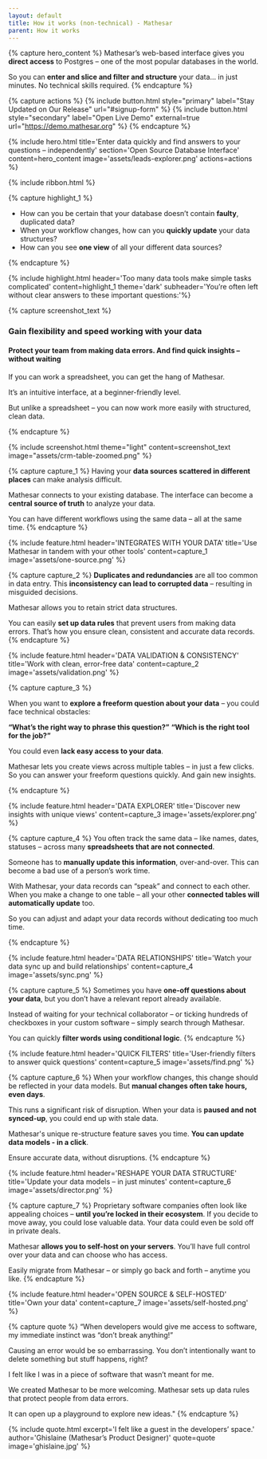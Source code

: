 ```yaml
---
layout: default
title: How it works (non-technical) - Mathesar
parent: How it works
---
```

{% capture hero_content %}
Mathesar’s web-based interface gives you **direct access** to Postgres – one of the most popular databases in the world.

So you can **enter and slice and filter and structure** your data… in just minutes.
No technical skills required.
{% endcapture %}

{% capture actions %}
{% include button.html style="primary" label="Stay Updated on Our Release" url="#signup-form" %}
{% include button.html style="secondary" label="Open Live Demo" external=true url="https://demo.mathesar.org" %}
{% endcapture %}

{% include hero.html
title='Enter data quickly and find answers to your questions – independently'
section='Open Source Database Interface' content=hero_content
image='assets/leads-explorer.png' actions=actions %}

{% include ribbon.html %}

{% capture highlight_1 %}

- How can you be certain that your database doesn’t contain **faulty**, duplicated data?
- When your workflow changes, how can you **quickly update** your data structures?
- How can you see **one view** of all your different data sources?

{% endcapture %}

{% include highlight.html header='Too many data tools make simple tasks complicated' content=highlight_1 theme='dark' subheader='You’re often left without clear answers to these important questions:'%}

{% capture screenshot_text %}

### Gain flexibility and speed working with your data

#### Protect your team from making data errors. And find quick insights – without waiting

If you can work a spreadsheet, you can get the hang of Mathesar.

It’s an intuitive interface, at a beginner-friendly level.

But unlike a spreadsheet – you can now work more easily with structured, clean data.

{% endcapture %}

{% include screenshot.html theme="light" content=screenshot_text image="assets/crm-table-zoomed.png" %}

{% capture capture_1 %}
Having your **data sources scattered in different places** can make analysis difficult.

Mathesar connects to your existing database. The interface can become a **central source of truth** to analyze your data.

You can have different workflows using the same data – all at the same time.
{% endcapture %}

{% include feature.html
    header='INTEGRATES WITH YOUR DATA'
    title='Use Mathesar in tandem with your other tools'
    content=capture_1
    image='assets/one-source.png'
%}

{% capture capture_2 %}
**Duplicates and redundancies** are all too common in data entry. This **inconsistency can lead to corrupted data** – resulting in misguided decisions.

Mathesar allows you to retain strict data structures.

You can easily **set up data rules** that prevent users from making data errors.
That’s how you ensure clean, consistent and accurate data records.
{% endcapture %}

{% include feature.html
    header='DATA VALIDATION & CONSISTENCY'
    title='Work with clean, error-free data'
    content=capture_2
    image='assets/validation.png'
%}

{% capture capture_3 %}

When you want to **explore a freeform question about your data** – you could face technical obstacles:

**“What’s the right way to phrase this question?”**
**“Which is the right tool for the job?”**

You could even **lack easy access to your data**.

Mathesar lets you create views across multiple tables – in just a few clicks. So you can answer your freeform questions quickly. And gain new insights.

{% endcapture %}

{% include feature.html
    header='DATA EXPLORER'
    title='Discover new insights with unique views'
    content=capture_3
    image='assets/explorer.png'
%}

{% capture capture_4 %}
You often track the same data – like names, dates, statuses – across many **spreadsheets that are not connected**.

Someone has to **manually update this information**, over-and-over. This can become a bad use of a person’s work time.

With Mathesar, your data records can “speak” and connect to each other. When you make a change to one table – all your other **connected tables will automatically update** too.

So you can adjust and adapt your data records without dedicating too much time.

{% endcapture %}

{% include feature.html
    header='DATA RELATIONSHIPS'
    title='Watch your data sync up and build relationships'
    content=capture_4
    image='assets/sync.png'
%}

{% capture capture_5 %}
Sometimes you have **one-off questions about your data**, but you don’t have a relevant report already available.

Instead of waiting for your technical collaborator – or ticking hundreds of checkboxes in your custom software – simply search through Mathesar.

You can quickly **filter words using conditional logic**.
{% endcapture %}

{% include feature.html
    header='QUICK FILTERS'
    title='User-friendly filters to answer quick questions'
    content=capture_5
    image='assets/find.png'
%}

{% capture capture_6 %}
When your workflow changes, this change should be reflected in your data models.
But **manual changes often take hours, even days**.

This runs a significant risk of disruption. When your data is **paused and not synced-up**, you could end up with stale data.

Mathesar's unique re-structure feature saves you time. **You can update data models - in a click**.

Ensure accurate data, without disruptions.
{% endcapture %}

{% include feature.html
    header='RESHAPE YOUR DATA STRUCTURE'
    title='Update your data models – in just minutes'
    content=capture_6
    image='assets/director.png'
%}

{% capture capture_7 %}
Proprietary software companies often look like appealing choices – **until you’re locked in their ecosystem**.
If you decide to move away, you could lose valuable data. Your data could even be sold off in private deals.

Mathesar **allows you to self-host on your servers**. You’ll have full control over your data and can choose who has access.

Easily migrate from Mathesar – or simply go back and forth – anytime you like.
{% endcapture %}

{% include feature.html
    header='OPEN SOURCE & SELF-HOSTED'
    title='Own your data'
    content=capture_7
    image='assets/self-hosted.png'
%}

{% capture quote %}
“When developers would give me access to software, my immediate instinct was “don’t break anything!”

Causing an error would be so embarrassing. You don’t intentionally want to delete something but stuff happens, right?

I felt like I was in a piece of software that wasn’t meant for me.

We created Mathesar to be more welcoming. Mathesar sets up data rules that protect people from data errors.

It can open up a playground to explore new ideas."
{% endcapture %}

{%
include quote.html
excerpt='I felt like a guest in the developers’ space.'
author='Ghislaine (Mathesar’s Product Designer)'
quote=quote
image='ghislaine.jpg'
%}
